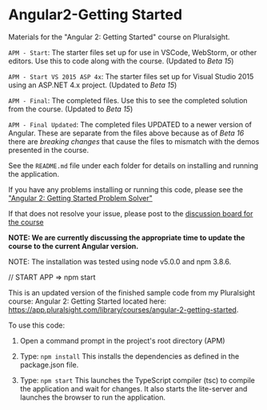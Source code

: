 # Angular2-Getting Started
Materials for the "Angular 2: Getting Started" course on Pluralsight.

`APM - Start`: The starter files set up for use in VSCode, WebStorm, or other editors. Use this to code along with the course. (Updated to <i>Beta 15</i>)

`APM - Start VS 2015 ASP 4x`: The starter files set up for Visual Studio 2015 using an ASP.NET 4.x project. (Updated to <i>Beta 15</i>)

`APM - Final`: The completed files. Use this to see the completed solution from the course. (Updated to <i>Beta 15</i>)

`APM - Final Updated`: The completed files UPDATED to a newer version of Angular. These are separate from the files above because as of <i>Beta 16</i> there are <i>breaking changes</i> that cause the files to mismatch with the demos presented in the course.

See the `README.md` file under each folder for details on installing and running the application.

If you have any problems installing or running this code, please see the ["Angular 2: Getting Started Problem Solver"](http://blogs.msmvps.com/deborahk/angular-2-getting-started-problem-solver/)

If that does not resolve your issue, please post to the [discussion board for the course](https://app.pluralsight.com/library/courses/angular-2-getting-started/discussion)

<b>NOTE: We are currently discussing the appropriate time to update the course to the current Angular version.</b>

NOTE: The installation was tested using node v5.0.0 and npm 3.8.6.

// START APP  => npm start




This is an updated version of the finished sample code from my Pluralsight course: Angular 2: Getting Started located here: https://app.pluralsight.com/library/courses/angular-2-getting-started.

To use this code:

1) Open a command prompt in the project's root directory (APM)

2) Type: `npm install`
    This installs the dependencies as defined in the package.json file.
    
3) Type: `npm start`
    This launches the TypeScript compiler (tsc) to compile the application and wait for changes. 
    It also starts the lite-server and launches the browser to run the application.
